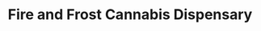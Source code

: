 ---
title: "Fire and Frost Cannabis Dispensary"
url: /vancouver/fire-and-frost-cannabis-dispensary/
shop: cannabis
---
